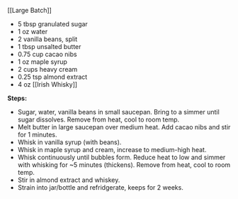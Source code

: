[[Large Batch]]

- 5 tbsp granulated sugar
- 1 oz water
- 2 vanilla beans, split
- 1 tbsp unsalted butter
- 0.75 cup cacao nibs
- 1 oz maple syrup
- 2 cups heavy cream
- 0.25 tsp almond extract
- 4 oz [[Irish Whisky]]

**Steps:**

- Sugar, water, vanilla beans in small saucepan. Bring to a simmer until sugar dissolves. Remove from heat, cool to room temp.
- Melt butter in large saucepan over medium heat. Add cacao nibs and stir for 1 minutes. 
- Whisk in vanilla syrup (with beans). 
- Whisk in maple syrup and cream, increase to medium-high heat. 
- Whisk continuously until bubbles form. Reduce heat to low and simmer with whisking for ~5 minutes (thickens). Remove from heat, cool to room temp.
- Stir in almond extract and whiskey. 
- Strain into jar/bottle and refridgerate, keeps for 2 weeks. 